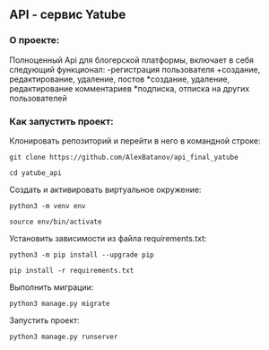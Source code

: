 ## API - сервис Yatube

### О проекте:

Полноценный Api для блогерской платформы, включает в себя следующий функционал:
-регистрация пользователя
+создание, редактирование, удаление, постов
*создание, удаление, редактирование комментариев
*подписка, отписка на других пользователей

### Как запустить проект:

Клонировать репозиторий и перейти в него в командной строке:

```
git clone https://github.com/AlexBatanov/api_final_yatube
```

```
cd yatube_api
```

Cоздать и активировать виртуальное окружение:

```
python3 -m venv env
```

```
source env/bin/activate
```

Установить зависимости из файла requirements.txt:

```
python3 -m pip install --upgrade pip
```

```
pip install -r requirements.txt
```

Выполнить миграции:

```
python3 manage.py migrate
```

Запустить проект:

```
python3 manage.py runserver
```
